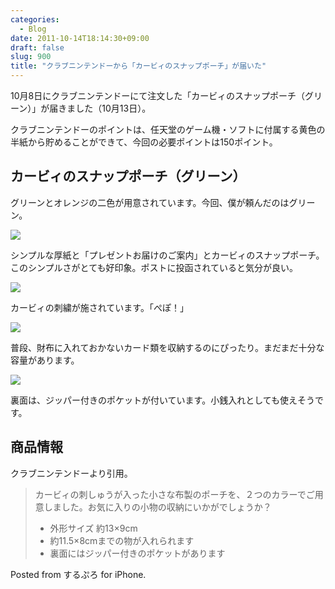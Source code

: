 ```yaml
---
categories:
  - Blog
date: 2011-10-14T18:14:30+09:00
draft: false
slug: 900
title: "クラブニンテンドーから「カービィのスナップポーチ」が届いた"
---
```


10月8日にクラブニンテンドーにて注文した「カービィのスナップポーチ（グリーン）」が届きました（10月13日）。

クラブニンテンドーのポイントは、任天堂のゲーム機・ソフトに付属する黄色の半紙から貯めることができて、今回の必要ポイントは150ポイント。

## カービィのスナップポーチ（グリーン）

グリーンとオレンジの二色が用意されています。今回、僕が頼んだのはグリーン。

![](/images/2011/10/0900_1.jpg)

シンプルな厚紙と「プレゼントお届けのご案内」とカービィのスナップポーチ。このシンプルさがとても好印象。ポストに投函されていると気分が良い。

![](/images/2011/10/0900_2.jpg)

カービィの刺繍が施されています。「ぺぽ！」

![](/images/2011/10/0900_3.jpg)

普段、財布に入れておかないカード類を収納するのにぴったり。まだまだ十分な容量があります。

![](/images/2011/10/0900_4.jpg)

裏面は、ジッパー付きのポケットが付いています。小銭入れとしても使えそうです。

## 商品情報

クラブニンテンドーより引用。

> カービィの刺しゅうが入った小さな布製のポーチを、２つのカラーでご用意しました。お気に入りの小物の収納にいかがでしょうか？  
> * 外形サイズ 約13×9cm  
> * 約11.5×8cmまでの物が入れられます  
> * 裏面にはジッパー付きのポケットがあります

Posted from するぷろ for iPhone.
